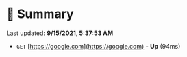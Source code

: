 # 📖 Summary
Last updated: **9/15/2021, 5:37:53 AM**

- `GET` [https://google.com](https://google.com) - **Up** (94ms)
